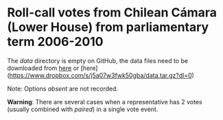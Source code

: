 # Roll-call votes from Chilean Cámara (Lower House) from parliamentary term 2006-2010

The *data* directory is empty on GitHub, the data files need to be downloaded from [here](http://www.mediafire.com/download/upkrk8fkofjr1w1/data.tar.gz) or [here] (https://www.dropbox.com/s/j5a07w3fwk50gba/data.tar.gz?dl=0)

Note: Options *absent* are not recorded.

**Warning**: There are several cases when a representative has 2 votes (usually combined with *paired*) in a single vote event.
